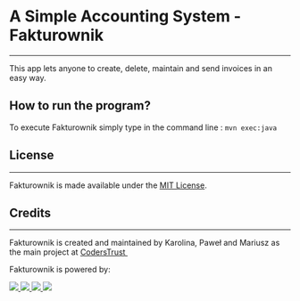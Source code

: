 # **A Simple Accounting System - Fakturownik**

* * *

This app lets anyone to create, delete, maintain and send invoices in an easy way. 

## **How to run the program?**

 To execute Fakturownik simply type in the command line :
`mvn exec:java`


## License

* * *

Fakturownik is made available under the [MIT License](http://www.opensource.org/licenses/mit-license.php).

## Credits

* * *

Fakturownik is created and maintained by Karolina, Paweł and Mariusz as the main project at [CodersTrust ](https://coderstrust.pl/)

Fakturownik is powered by:

[![](https://upload.wikimedia.org/wikipedia/commons/thumb/d/d5/IntelliJ_IDEA_Logo.svg/64px-IntelliJ_IDEA_Logo.svg.png) ](https://www.jetbrains.com/idea/)
 [ ![](https://tinyurl.com/yb8nsx2p) ](https://www.oracle.com/java/) 
 [ ![](https://spring.io/img/spring-platform-watermark-3a1b9ff25a20c68852696041d21275c0.png) ](https://spring.io/) 
 [ ![](https://maven.apache.org/images/logos/maven-feather.png)](https://maven.apache.org/)
 